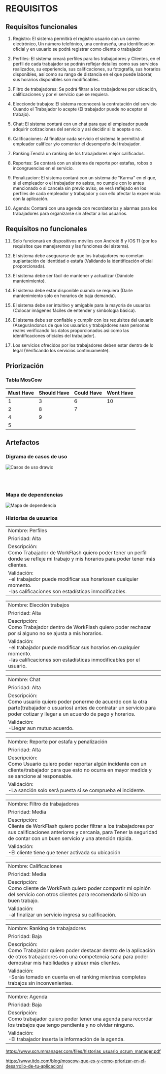 <h1>REQUISITOS</h1>


## Requisitos funcionales        
1. Registro: El sistema permitirá el registro usuario con un correo electrónico, Un número telefónico, una contraseña, una identificación oficial y en usuario se podrá registrar como cliente o trabajador 

2. Perfiles: El sistema creará perfiles para los trabajadores y Clientes, en el perfil de cada trabajador se podrán reflejar detalles como sus servicios realizados, su experiencia, sus calificaciones, su fotografía, sus horarios disponibles, así como su rango de distancia en el que puede laborar, sus horarios disponibles son modificables. 

3. Filtro de trabajadores: Se podrá filtrar a los trabajadores por ubicación, calificaciones y por el servicio que se requiera. 

4. Eleccionde trabajos: El sistema reconocerá la contratación del servicio Cuando el Trabajador lo acepte (El trabajador puede no aceptar el trabajo). 

5. Chat: El sistema contará con un chat para que el empleador pueda adquirir cotizaciones del servicio y así decidir si lo acepta o no. 

6. Calificaciones: Al finalizar cada servicio el sistema le permitirá al empleador calificar y/o comentar el desempeño del trabajador. 

7. Ranking:Tendrá un ranking de los trabajadores mejor calificados. 

8. Reportes: Se contará con un sistema de reporte por estafas, robos o incongruencias en el servicio.

9. Penalizacion: El sistema contará con un sistema de "Karma" en el que, si el empleador o el trabajador no asiste, no cumple con lo antes mencionado o si cancela sin previo aviso, se verá reflejado en los perfiles de cada empleador y trabajador y con ello afectar la experiencia con la aplicación. 

10. Agenda: Contará con una agenda con recordatorios y alarmas para los trabajadores para organizarse sin afectar a los usuarios. 

## Requisitos no funcionales

11. Solo funcionará en dispositivos móviles con Android 8 y IOS 11 (por los requisitos que manejaremos y las funciones del sistema).
 
12.  El sistema debe asegurarse de que los trabajadores no cometan suplantación de identidad o estafa (Validando la identificación oficial proporcionada).
 
13.  El sistema debe ser fácil de mantener y actualizar (Dándole mantenimiento).
 
14.  El sistema debe estar disponible cuando se requiera (Darle mantenimiento solo en horarios de baja demanda).

16.  El sistema debe ser intuitivo y amigable para la mayoría de usuarios (Colocar imágenes fáciles de entender y simbología básica).

17.  El sistema debe ser confiable y cumplir con los requisitos del usuario (Asegurándonos de que los usuarios y trabajadores sean personas reales verificando los datos proporcionados asi como las identificaciones oficiales del trabajador).

18.  Los servicios ofrecidos por los trabajadores deben estar dentro de lo legal (Verificando los servicios continuamente).

## Priorización
###  Tabla MosCow

| Must Have| Should Have | Could Have |Wont Have|
|---------|---------|---------|---------|
|1|3|6|10|
|2|8|7||
|4|9|||
|5||||



## Artefactos

### Digrama de casos de uso
![Casos de uso drawio](https://github.com/KarenCampos842/Equipo-4/assets/143464988/5344943e-7757-4bb1-a903-852bd88eb950)

<br>
<br>

### Mapa de dependencias 
![Mapa de dependencia](https://github.com/KarenCampos842/Equipo-4/assets/143464988/fd8a1ea0-d3c4-47a0-ba91-c184ca08e467)


### Historias de usuarios

<table>
<tr>
<td >Nombre: Perfiles </td>
<tr>
<td >Prioridad: Alta </td>
 <tr>
<td >Descripción: <br>
 Como Trabajador de WorkFlash quiero poder tener un perfil donde se refleje mi trabajo y mis horarios para  poder tener más clientes.  </td>
 <tr>
<td >Validación: <br>
-el trabajador puede modificar sus horariosen cualquier momento.<br>
-las calificaciones son estadísticas inmodificables. </td>
</table>

<table>
<tr>
<td >Nombre: Elección trabajos </td>
<tr>
<td >Prioridad: Alta </td>
 <tr>
<td >Descripción: <br>
 Como Trabajador dentro de WorkFlash quiero poder rechazar por si alguno no se ajusta a mis horarios. </td>
 <tr>
<td >Validación: <br>
-el trabajador puede modificar sus horarios en cualquier momento. 
<br>-las calificaciones son estadísticas inmodificables por el usuario. </td>

</table>
<table>
<td >Nombre:  Chat </td>
<tr>
<td >Prioridad: Alta </td>
 <tr>
<td >Descripción: <br>
Como usuario quiero poder ponerme de acuerdo con la otra parte(trabajador o usuarios) antes de contratar un servicio para poder cotizar y llegar a un acuerdo de pago y horarios.</td>
 <tr>
<td >Validación: <br>
-Llegar aun mutuo acuerdo. </td>
</table>

<table>
<tr>
<td >Nombre: Reporte por estafa y penalización</td>
<tr>
<td >Prioridad: Alta </td>
 <tr>
<td >Descripción: <br>
 Como Usuario quiero poder reportar algún incidente con un cliente/trabajador para que esto no ocurra en mayor medida y se sancione al responsable.</td>
 <tr>
<td >Validación: <br>
-La sanción solo será puesta si se comprueba el incidente.  </td>
</table>

<table>
<tr>
<td >Nombre:  Filtro de trabajadores </td>
<tr>
<td >Prioridad: Media </td>
 <tr>
<td >Descripción: <br>
  Cliente de WorkFlash quiero poder filtrar a los trabajadores por sus calificaciones anteriores y cercanía, para Tener la seguridad de contar con un buen servicio y una atención rápida. </td>
 <tr>
<td >Validación: <br>
-El cliente tiene que tener activada su ubicación </td>
</table>

<table>
<td >Nombre: Calificaciones </td>
<tr>
<td >Prioridad: Media </td>
 <tr>
<td >Descripción: <br>
 Como cliente de WorkFash quiero poder compartir mi opinión del servicio con otros clientes para recomendarlo si hizo un buen trabajo. </td>
 <tr>
<td >Validación: <br>
-al finalizar un servicio ingresa su calificación. </td>
</table>


<table>
<td >Nombre: Ranking de trabajadores</td>
<tr>
<td >Prioridad: Baja </td>
 <tr>
<td >Descripción: <br>
Como Trabajador quiero poder destacar dentro de la aplicación de otros trabajadores con una competencia sana para poder demostrar mis habilidades y atraer más clientes.</td>
 <tr>
<td >Validación: <br>
-Serás tomado en cuenta en el ranking mientras completes trabajos sin inconvenientes.   </td>
</table>

<table>
<td >Nombre: Agenda </td>
<tr>
<td >Prioridad: Baja </td>
 <tr>
<td >Descripción: <br>
Como trabajador quiero poder tener una agenda para recordar los trabajos que tengo pendiente y no olvidar ninguno.</td>
 <tr>
<td >Validación: <br>
-El trabajador inserta la información de la agenda. </td>
</table>


https://www.scrummanager.com/files/historias_usuario_scrum_manager.pdf 

https://www.itdo.com/blog/moscow-que-es-y-como-priorizar-en-el-desarrollo-de-tu-aplicacion/

